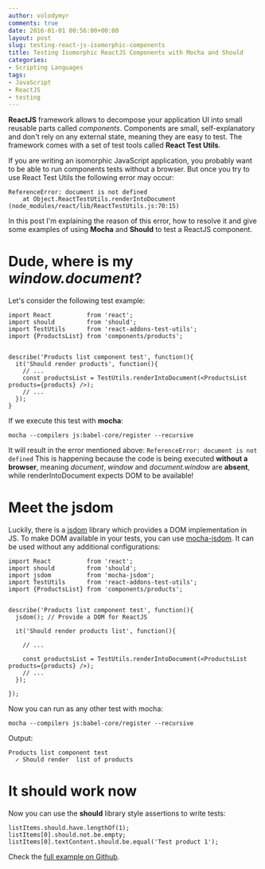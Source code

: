 ```yaml
---
author: volodymyr
comments: true
date: 2016-01-01 00:56:00+00:00
layout: post
slug: testing-react-js-isomorphic-components
title: Testing Isomorphic ReactJS Components with Mocha and Should
categories:
- Scripting Languages
tags:
- JavaScript
- ReactJS
- testing
---
```


__ReactJS__ framework allows to decompose your application UI into small reusable parts called *components*.
Components are small, self-explanatory and don't rely on any external state,
meaning they are easy to test. The framework comes with a set of test tools called __React Test Utils__.

If you are writing an isomorphic JavaScript application, you probably want to be able to run components
tests without a browser. But once you try to use React Test Utils the following error may occur:

    ReferenceError: document is not defined
        at Object.ReactTestUtils.renderIntoDocument (node_modules/react/lib/ReactTestUtils.js:70:15)

In this post I'm explaining the reason of this error, how to resolve it and give some examples of using __Mocha__ and __Should__ to test a ReactJS component.

<!-- more -->

Dude, where is my *window.document*?
==

Let's consider the following test example:


    import React          from 'react';
    import should         from 'should';
    import TestUtils      from 'react-addons-test-utils';
    import {ProductsList} from 'components/products';


    describe('Products list component test', function(){
      it('Should render products', function(){
        // ...
        const productsList = TestUtils.renderIntoDocument(<ProductsList products={products} />);
        // ...
      });
    }

If we execute this test with __mocha__:

    mocha --compilers js:babel-core/register --recursive

It will result in the error mentioned above: ```ReferenceError: document is not defined```
This is happening because the code is being executed __without a browser__, meaning *document*, *window* and *document.window* are __absent__, while renderIntoDocument expects DOM to be available!

Meet the jsdom
==
Luckily, there is a <a href="https://github.com/tmpvar/jsdom">jsdom</a> library which provides a DOM implementation in JS.
To make DOM available in your tests, you can use <a href="https://github.com/rstacruz/mocha-jsdom">mocha-jsdom</a>. It can be used without any additional configurations:

    import React          from 'react';
    import should         from 'should';
    import jsdom          from 'mocha-jsdom';
    import TestUtils      from 'react-addons-test-utils';
    import {ProductsList} from 'components/products';


    describe('Products list component test', function(){
      jsdom(); // Provide a DOM for ReactJS

      it('Should render products list', function(){

        // ...

        const productsList = TestUtils.renderIntoDocument(<ProductsList products={products} />);
        // ...
      });

    });

Now you can run as any other test with mocha:

    mocha --compilers js:babel-core/register --recursive

Output:

    Products list component test
      ✓ Should render  list of products

It should work now
==
Now you can use the __should__ library style assertions to write tests:

    listItems.should.have.lengthOf(1);
    listItems[0].should.not.be.empty;
    listItems[0].textContent.should.be.equal('Test product 1');

  
Check the <a href="https://github.com/volodymyrrudyi/mocha-jsdom-reactjs-example">full example on Github</a>.
